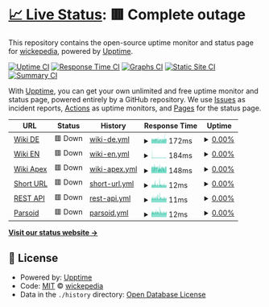 # [📈 Live Status](https://status.wickepedia.org): <!--live status--> **🟥 Complete outage**

This repository contains the open-source uptime monitor and status page for [wickepedia](https://wickepedia.org), powered by [Upptime](https://github.com/upptime/upptime).

[![Uptime CI](https://github.com/wickepedia/upptime/workflows/Uptime%20CI/badge.svg)](https://github.com/wickepedia/upptime/actions?query=workflow%3A%22Uptime+CI%22)
[![Response Time CI](https://github.com/wickepedia/upptime/workflows/Response%20Time%20CI/badge.svg)](https://github.com/wickepedia/upptime/actions?query=workflow%3A%22Response+Time+CI%22)
[![Graphs CI](https://github.com/wickepedia/upptime/workflows/Graphs%20CI/badge.svg)](https://github.com/wickepedia/upptime/actions?query=workflow%3A%22Graphs+CI%22)
[![Static Site CI](https://github.com/wickepedia/upptime/workflows/Static%20Site%20CI/badge.svg)](https://github.com/wickepedia/upptime/actions?query=workflow%3A%22Static+Site+CI%22)
[![Summary CI](https://github.com/wickepedia/upptime/workflows/Summary%20CI/badge.svg)](https://github.com/wickepedia/upptime/actions?query=workflow%3A%22Summary+CI%22)

With [Upptime](https://upptime.js.org), you can get your own unlimited and free uptime monitor and status page, powered entirely by a GitHub repository. We use [Issues](https://github.com/wickepedia/upptime/issues) as incident reports, [Actions](https://github.com/wickepedia/upptime/actions) as uptime monitors, and [Pages](https://status.wickepedia.org) for the status page.

<!--start: status pages-->
<!-- This summary is generated by Upptime (https://github.com/upptime/upptime) -->
<!-- Do not edit this manually, your changes will be overwritten -->
<!-- prettier-ignore -->
| URL | Status | History | Response Time | Uptime |
| --- | ------ | ------- | ------------- | ------ |
| <img alt="" src="https://icons.duckduckgo.com/ip3/de.wickepedia.org.ico" height="13"> [Wiki DE](https://de.wickepedia.org) | 🟥 Down | [wiki-de.yml](https://github.com/wickepedia/status/commits/HEAD/history/wiki-de.yml) | <details><summary><img alt="Response time graph" src="./graphs/wiki-de/response-time-week.png" height="20"> 172ms</summary><br><a href="https://status.wickepedia.org/history/wiki-de"><img alt="Response time 164" src="https://img.shields.io/endpoint?url=https%3A%2F%2Fraw.githubusercontent.com%2Fwickepedia%2Fstatus%2FHEAD%2Fapi%2Fwiki-de%2Fresponse-time.json"></a><br><a href="https://status.wickepedia.org/history/wiki-de"><img alt="24-hour response time 189" src="https://img.shields.io/endpoint?url=https%3A%2F%2Fraw.githubusercontent.com%2Fwickepedia%2Fstatus%2FHEAD%2Fapi%2Fwiki-de%2Fresponse-time-day.json"></a><br><a href="https://status.wickepedia.org/history/wiki-de"><img alt="7-day response time 172" src="https://img.shields.io/endpoint?url=https%3A%2F%2Fraw.githubusercontent.com%2Fwickepedia%2Fstatus%2FHEAD%2Fapi%2Fwiki-de%2Fresponse-time-week.json"></a><br><a href="https://status.wickepedia.org/history/wiki-de"><img alt="30-day response time 182" src="https://img.shields.io/endpoint?url=https%3A%2F%2Fraw.githubusercontent.com%2Fwickepedia%2Fstatus%2FHEAD%2Fapi%2Fwiki-de%2Fresponse-time-month.json"></a><br><a href="https://status.wickepedia.org/history/wiki-de"><img alt="1-year response time 164" src="https://img.shields.io/endpoint?url=https%3A%2F%2Fraw.githubusercontent.com%2Fwickepedia%2Fstatus%2FHEAD%2Fapi%2Fwiki-de%2Fresponse-time-year.json"></a></details> | <details><summary><a href="https://status.wickepedia.org/history/wiki-de">0.00%</a></summary><a href="https://status.wickepedia.org/history/wiki-de"><img alt="All-time uptime 15.68%" src="https://img.shields.io/endpoint?url=https%3A%2F%2Fraw.githubusercontent.com%2Fwickepedia%2Fstatus%2FHEAD%2Fapi%2Fwiki-de%2Fuptime.json"></a><br><a href="https://status.wickepedia.org/history/wiki-de"><img alt="24-hour uptime 0.00%" src="https://img.shields.io/endpoint?url=https%3A%2F%2Fraw.githubusercontent.com%2Fwickepedia%2Fstatus%2FHEAD%2Fapi%2Fwiki-de%2Fuptime-day.json"></a><br><a href="https://status.wickepedia.org/history/wiki-de"><img alt="7-day uptime 0.00%" src="https://img.shields.io/endpoint?url=https%3A%2F%2Fraw.githubusercontent.com%2Fwickepedia%2Fstatus%2FHEAD%2Fapi%2Fwiki-de%2Fuptime-week.json"></a><br><a href="https://status.wickepedia.org/history/wiki-de"><img alt="30-day uptime 0.00%" src="https://img.shields.io/endpoint?url=https%3A%2F%2Fraw.githubusercontent.com%2Fwickepedia%2Fstatus%2FHEAD%2Fapi%2Fwiki-de%2Fuptime-month.json"></a><br><a href="https://status.wickepedia.org/history/wiki-de"><img alt="1-year uptime 0.00%" src="https://img.shields.io/endpoint?url=https%3A%2F%2Fraw.githubusercontent.com%2Fwickepedia%2Fstatus%2FHEAD%2Fapi%2Fwiki-de%2Fuptime-year.json"></a></details>
| <img alt="" src="https://icons.duckduckgo.com/ip3/en.wickepedia.org.ico" height="13"> [Wiki EN](https://en.wickepedia.org) | 🟥 Down | [wiki-en.yml](https://github.com/wickepedia/status/commits/HEAD/history/wiki-en.yml) | <details><summary><img alt="Response time graph" src="./graphs/wiki-en/response-time-week.png" height="20"> 184ms</summary><br><a href="https://status.wickepedia.org/history/wiki-en"><img alt="Response time 153" src="https://img.shields.io/endpoint?url=https%3A%2F%2Fraw.githubusercontent.com%2Fwickepedia%2Fstatus%2FHEAD%2Fapi%2Fwiki-en%2Fresponse-time.json"></a><br><a href="https://status.wickepedia.org/history/wiki-en"><img alt="24-hour response time 168" src="https://img.shields.io/endpoint?url=https%3A%2F%2Fraw.githubusercontent.com%2Fwickepedia%2Fstatus%2FHEAD%2Fapi%2Fwiki-en%2Fresponse-time-day.json"></a><br><a href="https://status.wickepedia.org/history/wiki-en"><img alt="7-day response time 184" src="https://img.shields.io/endpoint?url=https%3A%2F%2Fraw.githubusercontent.com%2Fwickepedia%2Fstatus%2FHEAD%2Fapi%2Fwiki-en%2Fresponse-time-week.json"></a><br><a href="https://status.wickepedia.org/history/wiki-en"><img alt="30-day response time 177" src="https://img.shields.io/endpoint?url=https%3A%2F%2Fraw.githubusercontent.com%2Fwickepedia%2Fstatus%2FHEAD%2Fapi%2Fwiki-en%2Fresponse-time-month.json"></a><br><a href="https://status.wickepedia.org/history/wiki-en"><img alt="1-year response time 153" src="https://img.shields.io/endpoint?url=https%3A%2F%2Fraw.githubusercontent.com%2Fwickepedia%2Fstatus%2FHEAD%2Fapi%2Fwiki-en%2Fresponse-time-year.json"></a></details> | <details><summary><a href="https://status.wickepedia.org/history/wiki-en">0.00%</a></summary><a href="https://status.wickepedia.org/history/wiki-en"><img alt="All-time uptime 15.68%" src="https://img.shields.io/endpoint?url=https%3A%2F%2Fraw.githubusercontent.com%2Fwickepedia%2Fstatus%2FHEAD%2Fapi%2Fwiki-en%2Fuptime.json"></a><br><a href="https://status.wickepedia.org/history/wiki-en"><img alt="24-hour uptime 0.00%" src="https://img.shields.io/endpoint?url=https%3A%2F%2Fraw.githubusercontent.com%2Fwickepedia%2Fstatus%2FHEAD%2Fapi%2Fwiki-en%2Fuptime-day.json"></a><br><a href="https://status.wickepedia.org/history/wiki-en"><img alt="7-day uptime 0.00%" src="https://img.shields.io/endpoint?url=https%3A%2F%2Fraw.githubusercontent.com%2Fwickepedia%2Fstatus%2FHEAD%2Fapi%2Fwiki-en%2Fuptime-week.json"></a><br><a href="https://status.wickepedia.org/history/wiki-en"><img alt="30-day uptime 0.00%" src="https://img.shields.io/endpoint?url=https%3A%2F%2Fraw.githubusercontent.com%2Fwickepedia%2Fstatus%2FHEAD%2Fapi%2Fwiki-en%2Fuptime-month.json"></a><br><a href="https://status.wickepedia.org/history/wiki-en"><img alt="1-year uptime 0.00%" src="https://img.shields.io/endpoint?url=https%3A%2F%2Fraw.githubusercontent.com%2Fwickepedia%2Fstatus%2FHEAD%2Fapi%2Fwiki-en%2Fuptime-year.json"></a></details>
| <img alt="" src="https://icons.duckduckgo.com/ip3/wickepedia.org.ico" height="13"> [Wiki Apex](https://wickepedia.org) | 🟥 Down | [wiki-apex.yml](https://github.com/wickepedia/status/commits/HEAD/history/wiki-apex.yml) | <details><summary><img alt="Response time graph" src="./graphs/wiki-apex/response-time-week.png" height="20"> 148ms</summary><br><a href="https://status.wickepedia.org/history/wiki-apex"><img alt="Response time 141" src="https://img.shields.io/endpoint?url=https%3A%2F%2Fraw.githubusercontent.com%2Fwickepedia%2Fstatus%2FHEAD%2Fapi%2Fwiki-apex%2Fresponse-time.json"></a><br><a href="https://status.wickepedia.org/history/wiki-apex"><img alt="24-hour response time 149" src="https://img.shields.io/endpoint?url=https%3A%2F%2Fraw.githubusercontent.com%2Fwickepedia%2Fstatus%2FHEAD%2Fapi%2Fwiki-apex%2Fresponse-time-day.json"></a><br><a href="https://status.wickepedia.org/history/wiki-apex"><img alt="7-day response time 148" src="https://img.shields.io/endpoint?url=https%3A%2F%2Fraw.githubusercontent.com%2Fwickepedia%2Fstatus%2FHEAD%2Fapi%2Fwiki-apex%2Fresponse-time-week.json"></a><br><a href="https://status.wickepedia.org/history/wiki-apex"><img alt="30-day response time 153" src="https://img.shields.io/endpoint?url=https%3A%2F%2Fraw.githubusercontent.com%2Fwickepedia%2Fstatus%2FHEAD%2Fapi%2Fwiki-apex%2Fresponse-time-month.json"></a><br><a href="https://status.wickepedia.org/history/wiki-apex"><img alt="1-year response time 141" src="https://img.shields.io/endpoint?url=https%3A%2F%2Fraw.githubusercontent.com%2Fwickepedia%2Fstatus%2FHEAD%2Fapi%2Fwiki-apex%2Fresponse-time-year.json"></a></details> | <details><summary><a href="https://status.wickepedia.org/history/wiki-apex">0.00%</a></summary><a href="https://status.wickepedia.org/history/wiki-apex"><img alt="All-time uptime 15.69%" src="https://img.shields.io/endpoint?url=https%3A%2F%2Fraw.githubusercontent.com%2Fwickepedia%2Fstatus%2FHEAD%2Fapi%2Fwiki-apex%2Fuptime.json"></a><br><a href="https://status.wickepedia.org/history/wiki-apex"><img alt="24-hour uptime 0.00%" src="https://img.shields.io/endpoint?url=https%3A%2F%2Fraw.githubusercontent.com%2Fwickepedia%2Fstatus%2FHEAD%2Fapi%2Fwiki-apex%2Fuptime-day.json"></a><br><a href="https://status.wickepedia.org/history/wiki-apex"><img alt="7-day uptime 0.00%" src="https://img.shields.io/endpoint?url=https%3A%2F%2Fraw.githubusercontent.com%2Fwickepedia%2Fstatus%2FHEAD%2Fapi%2Fwiki-apex%2Fuptime-week.json"></a><br><a href="https://status.wickepedia.org/history/wiki-apex"><img alt="30-day uptime 0.00%" src="https://img.shields.io/endpoint?url=https%3A%2F%2Fraw.githubusercontent.com%2Fwickepedia%2Fstatus%2FHEAD%2Fapi%2Fwiki-apex%2Fuptime-month.json"></a><br><a href="https://status.wickepedia.org/history/wiki-apex"><img alt="1-year uptime 0.00%" src="https://img.shields.io/endpoint?url=https%3A%2F%2Fraw.githubusercontent.com%2Fwickepedia%2Fstatus%2FHEAD%2Fapi%2Fwiki-apex%2Fuptime-year.json"></a></details>
| <img alt="" src="https://icons.duckduckgo.com/ip3/wickepedia.org.ico" height="13"> [Short URL](https://wickepedia.org/r/3) | 🟥 Down | [short-url.yml](https://github.com/wickepedia/status/commits/HEAD/history/short-url.yml) | <details><summary><img alt="Response time graph" src="./graphs/short-url/response-time-week.png" height="20"> 12ms</summary><br><a href="https://status.wickepedia.org/history/short-url"><img alt="Response time 11" src="https://img.shields.io/endpoint?url=https%3A%2F%2Fraw.githubusercontent.com%2Fwickepedia%2Fstatus%2FHEAD%2Fapi%2Fshort-url%2Fresponse-time.json"></a><br><a href="https://status.wickepedia.org/history/short-url"><img alt="24-hour response time 11" src="https://img.shields.io/endpoint?url=https%3A%2F%2Fraw.githubusercontent.com%2Fwickepedia%2Fstatus%2FHEAD%2Fapi%2Fshort-url%2Fresponse-time-day.json"></a><br><a href="https://status.wickepedia.org/history/short-url"><img alt="7-day response time 12" src="https://img.shields.io/endpoint?url=https%3A%2F%2Fraw.githubusercontent.com%2Fwickepedia%2Fstatus%2FHEAD%2Fapi%2Fshort-url%2Fresponse-time-week.json"></a><br><a href="https://status.wickepedia.org/history/short-url"><img alt="30-day response time 11" src="https://img.shields.io/endpoint?url=https%3A%2F%2Fraw.githubusercontent.com%2Fwickepedia%2Fstatus%2FHEAD%2Fapi%2Fshort-url%2Fresponse-time-month.json"></a><br><a href="https://status.wickepedia.org/history/short-url"><img alt="1-year response time 11" src="https://img.shields.io/endpoint?url=https%3A%2F%2Fraw.githubusercontent.com%2Fwickepedia%2Fstatus%2FHEAD%2Fapi%2Fshort-url%2Fresponse-time-year.json"></a></details> | <details><summary><a href="https://status.wickepedia.org/history/short-url">0.00%</a></summary><a href="https://status.wickepedia.org/history/short-url"><img alt="All-time uptime 15.68%" src="https://img.shields.io/endpoint?url=https%3A%2F%2Fraw.githubusercontent.com%2Fwickepedia%2Fstatus%2FHEAD%2Fapi%2Fshort-url%2Fuptime.json"></a><br><a href="https://status.wickepedia.org/history/short-url"><img alt="24-hour uptime 0.00%" src="https://img.shields.io/endpoint?url=https%3A%2F%2Fraw.githubusercontent.com%2Fwickepedia%2Fstatus%2FHEAD%2Fapi%2Fshort-url%2Fuptime-day.json"></a><br><a href="https://status.wickepedia.org/history/short-url"><img alt="7-day uptime 0.00%" src="https://img.shields.io/endpoint?url=https%3A%2F%2Fraw.githubusercontent.com%2Fwickepedia%2Fstatus%2FHEAD%2Fapi%2Fshort-url%2Fuptime-week.json"></a><br><a href="https://status.wickepedia.org/history/short-url"><img alt="30-day uptime 0.00%" src="https://img.shields.io/endpoint?url=https%3A%2F%2Fraw.githubusercontent.com%2Fwickepedia%2Fstatus%2FHEAD%2Fapi%2Fshort-url%2Fuptime-month.json"></a><br><a href="https://status.wickepedia.org/history/short-url"><img alt="1-year uptime 0.00%" src="https://img.shields.io/endpoint?url=https%3A%2F%2Fraw.githubusercontent.com%2Fwickepedia%2Fstatus%2FHEAD%2Fapi%2Fshort-url%2Fuptime-year.json"></a></details>
| <img alt="" src="https://icons.duckduckgo.com/ip3/de.wickepedia.org.ico" height="13"> [REST API](https://de.wickepedia.org/rest.php/v1/page/Main_Page) | 🟥 Down | [rest-api.yml](https://github.com/wickepedia/status/commits/HEAD/history/rest-api.yml) | <details><summary><img alt="Response time graph" src="./graphs/rest-api/response-time-week.png" height="20"> 11ms</summary><br><a href="https://status.wickepedia.org/history/rest-api"><img alt="Response time 12" src="https://img.shields.io/endpoint?url=https%3A%2F%2Fraw.githubusercontent.com%2Fwickepedia%2Fstatus%2FHEAD%2Fapi%2Frest-api%2Fresponse-time.json"></a><br><a href="https://status.wickepedia.org/history/rest-api"><img alt="24-hour response time 10" src="https://img.shields.io/endpoint?url=https%3A%2F%2Fraw.githubusercontent.com%2Fwickepedia%2Fstatus%2FHEAD%2Fapi%2Frest-api%2Fresponse-time-day.json"></a><br><a href="https://status.wickepedia.org/history/rest-api"><img alt="7-day response time 11" src="https://img.shields.io/endpoint?url=https%3A%2F%2Fraw.githubusercontent.com%2Fwickepedia%2Fstatus%2FHEAD%2Fapi%2Frest-api%2Fresponse-time-week.json"></a><br><a href="https://status.wickepedia.org/history/rest-api"><img alt="30-day response time 12" src="https://img.shields.io/endpoint?url=https%3A%2F%2Fraw.githubusercontent.com%2Fwickepedia%2Fstatus%2FHEAD%2Fapi%2Frest-api%2Fresponse-time-month.json"></a><br><a href="https://status.wickepedia.org/history/rest-api"><img alt="1-year response time 12" src="https://img.shields.io/endpoint?url=https%3A%2F%2Fraw.githubusercontent.com%2Fwickepedia%2Fstatus%2FHEAD%2Fapi%2Frest-api%2Fresponse-time-year.json"></a></details> | <details><summary><a href="https://status.wickepedia.org/history/rest-api">0.00%</a></summary><a href="https://status.wickepedia.org/history/rest-api"><img alt="All-time uptime 15.69%" src="https://img.shields.io/endpoint?url=https%3A%2F%2Fraw.githubusercontent.com%2Fwickepedia%2Fstatus%2FHEAD%2Fapi%2Frest-api%2Fuptime.json"></a><br><a href="https://status.wickepedia.org/history/rest-api"><img alt="24-hour uptime 0.00%" src="https://img.shields.io/endpoint?url=https%3A%2F%2Fraw.githubusercontent.com%2Fwickepedia%2Fstatus%2FHEAD%2Fapi%2Frest-api%2Fuptime-day.json"></a><br><a href="https://status.wickepedia.org/history/rest-api"><img alt="7-day uptime 0.00%" src="https://img.shields.io/endpoint?url=https%3A%2F%2Fraw.githubusercontent.com%2Fwickepedia%2Fstatus%2FHEAD%2Fapi%2Frest-api%2Fuptime-week.json"></a><br><a href="https://status.wickepedia.org/history/rest-api"><img alt="30-day uptime 0.00%" src="https://img.shields.io/endpoint?url=https%3A%2F%2Fraw.githubusercontent.com%2Fwickepedia%2Fstatus%2FHEAD%2Fapi%2Frest-api%2Fuptime-month.json"></a><br><a href="https://status.wickepedia.org/history/rest-api"><img alt="1-year uptime 0.00%" src="https://img.shields.io/endpoint?url=https%3A%2F%2Fraw.githubusercontent.com%2Fwickepedia%2Fstatus%2FHEAD%2Fapi%2Frest-api%2Fuptime-year.json"></a></details>
| <img alt="" src="https://icons.duckduckgo.com/ip3/de.wickepedia.org.ico" height="13"> [Parsoid](https://de.wickepedia.org/api.php?action=visualeditor&format=json&paction=parse&page=Main_Page) | 🟥 Down | [parsoid.yml](https://github.com/wickepedia/status/commits/HEAD/history/parsoid.yml) | <details><summary><img alt="Response time graph" src="./graphs/parsoid/response-time-week.png" height="20"> 12ms</summary><br><a href="https://status.wickepedia.org/history/parsoid"><img alt="Response time 12" src="https://img.shields.io/endpoint?url=https%3A%2F%2Fraw.githubusercontent.com%2Fwickepedia%2Fstatus%2FHEAD%2Fapi%2Fparsoid%2Fresponse-time.json"></a><br><a href="https://status.wickepedia.org/history/parsoid"><img alt="24-hour response time 11" src="https://img.shields.io/endpoint?url=https%3A%2F%2Fraw.githubusercontent.com%2Fwickepedia%2Fstatus%2FHEAD%2Fapi%2Fparsoid%2Fresponse-time-day.json"></a><br><a href="https://status.wickepedia.org/history/parsoid"><img alt="7-day response time 12" src="https://img.shields.io/endpoint?url=https%3A%2F%2Fraw.githubusercontent.com%2Fwickepedia%2Fstatus%2FHEAD%2Fapi%2Fparsoid%2Fresponse-time-week.json"></a><br><a href="https://status.wickepedia.org/history/parsoid"><img alt="30-day response time 12" src="https://img.shields.io/endpoint?url=https%3A%2F%2Fraw.githubusercontent.com%2Fwickepedia%2Fstatus%2FHEAD%2Fapi%2Fparsoid%2Fresponse-time-month.json"></a><br><a href="https://status.wickepedia.org/history/parsoid"><img alt="1-year response time 12" src="https://img.shields.io/endpoint?url=https%3A%2F%2Fraw.githubusercontent.com%2Fwickepedia%2Fstatus%2FHEAD%2Fapi%2Fparsoid%2Fresponse-time-year.json"></a></details> | <details><summary><a href="https://status.wickepedia.org/history/parsoid">0.00%</a></summary><a href="https://status.wickepedia.org/history/parsoid"><img alt="All-time uptime 15.10%" src="https://img.shields.io/endpoint?url=https%3A%2F%2Fraw.githubusercontent.com%2Fwickepedia%2Fstatus%2FHEAD%2Fapi%2Fparsoid%2Fuptime.json"></a><br><a href="https://status.wickepedia.org/history/parsoid"><img alt="24-hour uptime 0.00%" src="https://img.shields.io/endpoint?url=https%3A%2F%2Fraw.githubusercontent.com%2Fwickepedia%2Fstatus%2FHEAD%2Fapi%2Fparsoid%2Fuptime-day.json"></a><br><a href="https://status.wickepedia.org/history/parsoid"><img alt="7-day uptime 0.00%" src="https://img.shields.io/endpoint?url=https%3A%2F%2Fraw.githubusercontent.com%2Fwickepedia%2Fstatus%2FHEAD%2Fapi%2Fparsoid%2Fuptime-week.json"></a><br><a href="https://status.wickepedia.org/history/parsoid"><img alt="30-day uptime 0.00%" src="https://img.shields.io/endpoint?url=https%3A%2F%2Fraw.githubusercontent.com%2Fwickepedia%2Fstatus%2FHEAD%2Fapi%2Fparsoid%2Fuptime-month.json"></a><br><a href="https://status.wickepedia.org/history/parsoid"><img alt="1-year uptime 0.00%" src="https://img.shields.io/endpoint?url=https%3A%2F%2Fraw.githubusercontent.com%2Fwickepedia%2Fstatus%2FHEAD%2Fapi%2Fparsoid%2Fuptime-year.json"></a></details>

<!--end: status pages-->

[**Visit our status website →**](https://status.wickepedia.org)

## 📄 License

- Powered by: [Upptime](https://github.com/upptime/upptime)
- Code: [MIT](./LICENSE) © [wickepedia](https://wickepedia.org)
- Data in the `./history` directory: [Open Database License](https://opendatacommons.org/licenses/odbl/1-0/)
